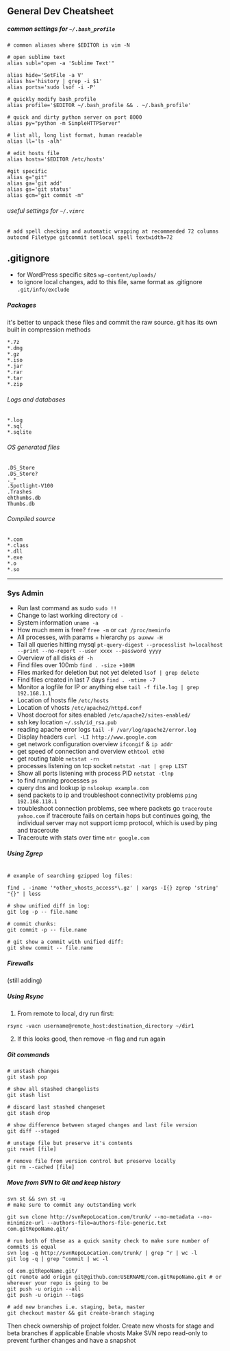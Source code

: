 ## General Dev Cheatsheet

##### common settings for `~/.bash_profile`
```shell
# common aliases where $EDITOR is vim -N

# open sublime text
alias subl="open -a 'Sublime Text'"

alias hide='SetFile -a V'
alias hs='history | grep -i $1'
alias ports='sudo lsof -i -P'

# quickly modify bash_profile
alias profile='$EDITOR ~/.bash_profile && . ~/.bash_profile'

# quick and dirty python server on port 8000
alias py="python -m SimpleHTTPServer"

# list all, long list format, human readable
alias ll='ls -alh'

# edit hosts file
alias hosts='$EDITOR /etc/hosts'

#git specific
alias g="git"
alias ga='git add'
alias gs='git status'
alias gcm="git commit -m"
```
###### useful settings for `~/.vimrc`
```shell
# add spell checking and automatic wrapping at recommended 72 columns
autocmd Filetype gitcommit setlocal spell textwidth=72
```

## .gitignore

+ for WordPress specific sites `wp-content/uploads/`
+ to ignore local changes, add to this file, same format as .gitignore `.git/info/exclude`

##### Packages
it's better to unpack these files and commit the raw source.
git has its own built in compression methods
```shell
*.7z
*.dmg
*.gz
*.iso
*.jar
*.rar
*.tar
*.zip
```
###### Logs and databases
```
*.log
*.sql
*.sqlite
 ```
###### OS generated files
```
.DS_Store
.DS_Store?
._*
.Spotlight-V100
.Trashes
ehthumbs.db
Thumbs.db
```
###### Compiled source
```
*.com
*.class
*.dll
*.exe
*.o
*.so
```
***

### Sys Admin

+ Run last command as sudo `sudo !!`
+ Change to last working directory `cd -`
+ System information `uname -a`
+ How much mem is free? `free -m` or `cat /proc/meminfo`
+ All processes, with params + hierarchy `ps auxww -H`
+ Tail all queries hitting mysql `pt-query-digest --processlist h=localhost --print --no-report --user xxxx --password yyyy`
+ Overview of all disks `df -h`
+ Find files over 100mb `find . -size +100M`
+ Files marked for deletion but not yet deleted `lsof | grep delete`
+ Find files created in last 7 days `find . -mtime -7`
+ Monitor a logfile for IP or anything else `tail -f file.log | grep 192.168.1.1`
+ Location of hosts file `/etc/hosts`
+ Location of vhosts `/etc/apache2/httpd.conf`
+ Vhost docroot for sites enabled `/etc/apache2/sites-enabled/`
+ ssh key location `~/.ssh/id_rsa.pub`
+ reading apache error logs `tail -F /var/log/apache2/error.log`
+ Display headers `curl -LI http://www.google.com`
+ get network configuration overview `ifcongif` & `ip addr`
+ get speed of connection and overview `ethtool eth0`
+ get routing table `netstat -rn`
+ processes listening on tcp socket `netstat -nat | grep LIST`
+ Show all ports listening with process PID `netstat -tlnp`
+ to find running processes `ps`
+ query dns and lookup ip `nslookup example.com`
+ send packets to ip and troubleshoot connectivity problems `ping 192.168.118.1`
+ troubleshoot connection problems, see where packets go `traceroute yahoo.com` if traceroute fails on certain hops but continues going, the individual server may not support icmp protocol, which is used by ping and traceroute
+ Traceroute with stats over time `mtr google.com`

##### Using Zgrep
```shell

# example of searching gzipped log files:

find . -iname '*other_vhosts_access*\.gz' | xargs -I{} zgrep 'string' "{}" | less

# show unified diff in log:
git log -p -- file.name

# commit chunks:
git commit -p -- file.name

# git show a commit with unified diff:
git show commit -- file.name

```

##### Firewalls

(still adding)

##### Using Rsync
1. From remote to local, dry run first: 
```shell
rsync -vacn username@remote_host:destination_directory ~/dir1
```
2. If this looks good, then remove -n flag and run again

##### Git commands
```shell
# unstash changes
git stash pop

# show all stashed changelists
git stash list

# discard last stashed changeset
git stash drop

# show difference between staged changes and last file version
git diff --staged

# unstage file but preserve it's contents
git reset [file]

# remove file from version control but preserve locally
git rm --cached [file]
```

##### Move from SVN to Git and keep history
``` shell
svn st && svn st -u
# make sure to commit any outstanding work

git svn clone http://svnRepoLocation.com/trunk/ --no-metadata --no-minimize-url --authors-file=authors-file-generic.txt com.gitRepoName.git/

# run both of these as a quick sanity check to make sure number of commits is equal
svn log -q http://svnRepoLocation.com/trunk/ | grep ^r | wc -l
git log -q | grep ^commit | wc -l

cd com.gitRepoName.git/
git remote add origin git@github.com:USERNAME/com.gitRepoName.git # or wherever your repo is going to be
git push -u origin --all
git push -u origin --tags

# add new branches i.e. staging, beta, master
git checkout master && git create-branch staging
```
Then check ownership of project folder.
Create new vhosts for stage and beta branches if applicable
Enable vhosts
Make SVN repo read-only to prevent further changes and have a snapshot